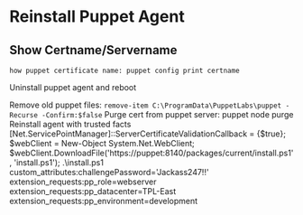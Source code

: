 # Reinstall Puppet Agent  <br  />

## Show Certname/Servername 

`how puppet certificate name: puppet config print certname`

Uninstall puppet agent and reboot 

Remove old puppet files: 
`remove-item C:\ProgramData\PuppetLabs\puppet -Recurse -Confirm:$false`
Purge cert from puppet server: puppet node purge <CERTNAME>
Reinstall agent with trusted facts
    [Net.ServicePointManager]::ServerCertificateValidationCallback = {$true};
    $webClient = New-Object System.Net.WebClient;
    $webClient.DownloadFile('https://puppet:8140/packages/current/install.ps1', 'install.ps1');
    .\install.ps1 custom_attributes:challengePassword='Jackass247!!' extension_requests:pp_role=webserver extension_requests:pp_datacenter=TPL-East extension_requests:pp_environment=development



